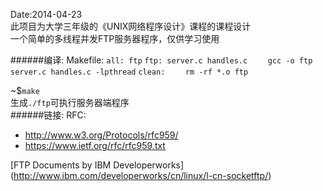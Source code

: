 Date:2014-04-23</br>
此项目为大学三年级的《UNIX网络程序设计》课程的课程设计</br>
一个简单的多线程并发FTP服务器程序，仅供学习使用 </br>

######编译:
Makefile:
`all: ftp`
`ftp: server.c handles.c`
`    gcc -o ftp server.c handles.c -lpthread`
`clean:`
`    rm -rf *.o ftp`

~$`make` </br>
生成`./ftp`可执行服务器端程序</br>
######链接:
RFC:
* http://www.w3.org/Protocols/rfc959/
* https://www.ietf.org/rfc/rfc959.txt

[FTP Documents by IBM Developerworks] (http://www.ibm.com/developerworks/cn/linux/l-cn-socketftp/) </br>
